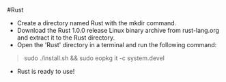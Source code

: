 #Rust
- Create a directory named Rust with the mkdir command.
- Download the Rust 1.0.0 release Linux binary archive from rust-lang.org and extract it to the Rust directory.
- Open the 'Rust' directory in a terminal and run the following command:

> sudo ./install.sh && sudo eopkg it -c system.devel

- Rust is ready to use!
  
